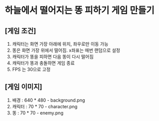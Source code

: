# 하늘에서 떨어지는 똥 피하기 게임 만들기

## [게임 조건]
1. 캐릭터는 화면 가장 아래에 위치, 좌우로만 이동 가능
2. 똥은 화면 가장 위에서 떨어짐. x좌표는 매번 랜덤으로 설정
3. 캐릭터가 똥을 피하면 다음 똥이 다시 떨어짐
4. 캐릭터가 똥과 충돌하면 게임 종료
5. FPS 는 30으로 고정

## [게임 이미지]
1. 배경 : 640 * 480 - background.png
2. 캐릭터 : 70 * 70 - character.png
3. 똥 : 70 * 70 - enemy.png